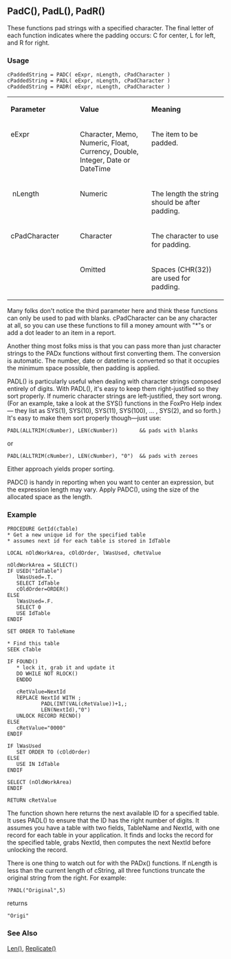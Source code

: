 ## PadC(), PadL(), PadR()

These functions pad strings with a specified character. The final letter of each function indicates where the padding occurs: C for center, L for left, and R for right. 

### Usage

```foxpro
cPaddedString = PADC( eExpr, nLength, cPadCharacter )
cPaddedString = PADL( eExpr, nLength, cPadCharacter )
cPaddedString = PADR( eExpr, nLength, cPadCharacter )
```
<table>
<tr>
  <td width="32%" valign="top">
  <p><b>Parameter</b></p>
  </td>
  <td width="23%" valign="top">
  <p><b>Value</b></p>
  </td>
  <td width="45%" valign="top">
  <p><b>Meaning</b></p>
  </td>
 </tr>
<tr>
  <td width="32%" valign="top">
  <p>eExpr</p>
  </td>
  <td width="23%" valign="top">
  <p>Character, Memo, Numeric, Float, Currency, Double, Integer, Date or DateTime</p>
  </td>
  <td width="45%" valign="top">
  <p>The item to be padded. </p>
  </td>
 </tr>
<tr>
  <td width="32%" valign="top">
  <p>&nbsp;nLength</p>
  </td>
  <td width="23%" valign="top">
  <p>Numeric</p>
  </td>
  <td width="45%" valign="top">
  <p>The length the string should be after padding.</p>
  </td>
 </tr>
<tr>
  <td width="32%" rowspan="2" valign="top">
  <p>cPadCharacter</p>
  </td>
  <td width="23%" valign="top">
  <p>Character</p>
  </td>
  <td width="45%" valign="top">
  <p>The character to use for padding. </p>
  </td>
 </tr>
<tr>
  <td width="33%" valign="top">
  <p>Omitted</p>
  </td>
  <td width="67%" valign="top">
  <p>Spaces (CHR(32)) are used for padding.</p>
  </td>
 </tr>
</table>

Many folks don't notice the third parameter here and think these functions can only be used to pad with blanks. cPadCharacter can be any character at all, so you can use these functions to fill a money amount with "\*"s or add a dot leader to an item in a report.

Another thing most folks miss is that you can pass more than just character strings to the PADx functions without first converting them. The conversion is automatic. The number, date or datetime is converted so that it occupies the minimum space possible, then padding is applied.

PADL() is particularly useful when dealing with character strings composed entirely of digits. With PADL(), it's easy to keep them right-justified so they sort properly. If numeric character strings are left-justified, they sort wrong. (For an example, take a look at the SYS() functions in the FoxPro Help index&mdash; they list as SYS(1), SYS(10), SYS(11), SYS(100), ... , SYS(2), and so forth.) It's easy to make them sort properly though&mdash;just use:

```foxpro
PADL(ALLTRIM(cNumber), LEN(cNumber))       && pads with blanks
```
or

```foxpro
PADL(ALLTRIM(cNumber), LEN(cNumber), "0")  && pads with zeroes
```
Either approach yields proper sorting.

PADC() is handy in reporting when you want to center an expression, but the expression length may vary. Apply PADC(), using the size of the allocated space as the length.

### Example

```foxpro
PROCEDURE GetId(cTable)
* Get a new unique id for the specified table
* assumes next id for each table is stored in IdTable

LOCAL nOldWorkArea, cOldOrder, lWasUsed, cRetValue

nOldWorkArea = SELECT()
IF USED("IdTable")
   lWasUsed=.T.
   SELECT IdTable
   cOldOrder=ORDER()
ELSE
   lWasUsed=.F.
   SELECT 0
   USE IdTable
ENDIF

SET ORDER TO TableName

* Find this table
SEEK cTable

IF FOUND()
   * lock it, grab it and update it
   DO WHILE NOT RLOCK()
   ENDDO

   cRetValue=NextId
   REPLACE NextId WITH ;
           PADL(INT(VAL(cRetValue))+1,;
           LEN(NextId),"0")
   UNLOCK RECORD RECNO()
ELSE
   cRetValue="0000"
ENDIF

IF lWasUsed
   SET ORDER TO (cOldOrder)
ELSE
   USE IN IdTable
ENDIF

SELECT (nOldWorkArea)
ENDIF

RETURN cRetValue
```

The function shown here returns the next available ID for a specified table. It uses PADL() to ensure that the ID has the right number of digits. It assumes you have a table with two fields, TableName and NextId, with one record for each table in your application. It finds and locks the record for the specified table, grabs NextId, then computes the next NextId before unlocking the record. 

There is one thing to watch out for with the PADx() functions. If nLength is less than the current length of cString, all three functions truncate the original string from the right. For example:

```foxpro
?PADL("Original",5)
```
returns

```foxpro
"Origi"
```
### See Also

[Len()](s4g016.md), [Replicate()](s4g020.md)